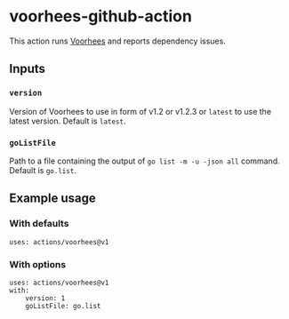 # voorhees-github-action

This action runs [Voorhees](https://github.com/Nivl/voorhees) and reports dependency issues.

## Inputs

### `version`

Version of Voorhees to use in form of v1.2 or v1.2.3 or `latest` to use the latest version. Default is `latest`.

### `goListFile`

Path to a file containing the output of `go list -m -u -json all` command. Default is `go.list`.

## Example usage

### With defaults

```
uses: actions/voorhees@v1
```

### With options

```
uses: actions/voorhees@v1
with:
    version: 1
    goListFile: go.list
```
